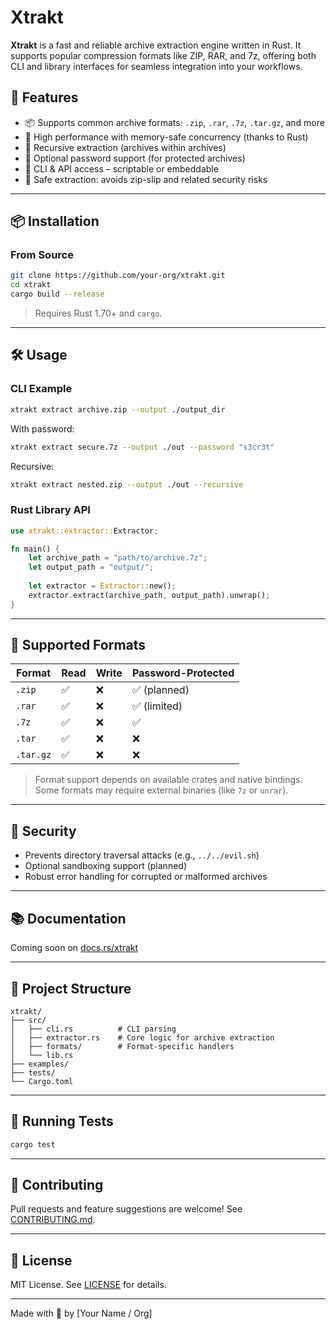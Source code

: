 # Xtrakt

**Xtrakt** is a fast and reliable archive extraction engine written in Rust. It supports popular compression formats like ZIP, RAR, and 7z, offering both CLI and library interfaces for seamless integration into your workflows.

## 🎯 Features

- 📦 Supports common archive formats: `.zip`, `.rar`, `.7z`, `.tar.gz`, and more
- 🚀 High performance with memory-safe concurrency (thanks to Rust)
- 📁 Recursive extraction (archives within archives)
- 🔐 Optional password support (for protected archives)
- 🧰 CLI & API access – scriptable or embeddable
- 🧼 Safe extraction: avoids zip-slip and related security risks

---

## 📦 Installation

### From Source

```bash
git clone https://github.com/your-org/xtrakt.git
cd xtrakt
cargo build --release
````

> Requires Rust 1.70+ and `cargo`.

---

## 🛠️ Usage

### CLI Example

```bash
xtrakt extract archive.zip --output ./output_dir
```

With password:

```bash
xtrakt extract secure.7z --output ./out --password "s3cr3t"
```

Recursive:

```bash
xtrakt extract nested.zip --output ./out --recursive
```

### Rust Library API

```rust
use xtrakt::extractor::Extractor;

fn main() {
    let archive_path = "path/to/archive.7z";
    let output_path = "output/";
    
    let extractor = Extractor::new();
    extractor.extract(archive_path, output_path).unwrap();
}
```

---

## 📁 Supported Formats

| Format    | Read | Write | Password-Protected |
| --------- | ---- | ----- | ------------------ |
| `.zip`    | ✅    | ❌     | ✅ (planned)        |
| `.rar`    | ✅    | ❌     | ✅ (limited)        |
| `.7z`     | ✅    | ❌     | ✅                  |
| `.tar`    | ✅    | ❌     | ❌                  |
| `.tar.gz` | ✅    | ❌     | ❌                  |

> Format support depends on available crates and native bindings. Some formats may require external binaries (like `7z` or `unrar`).

---

## 🔐 Security

* Prevents directory traversal attacks (e.g., `../../evil.sh`)
* Optional sandboxing support (planned)
* Robust error handling for corrupted or malformed archives

---

## 📚 Documentation

Coming soon on [docs.rs/xtrakt](https://docs.rs/xtrakt)

---

## 🔧 Project Structure

```
xtrakt/
├── src/
│   ├── cli.rs          # CLI parsing
│   ├── extractor.rs    # Core logic for archive extraction
│   ├── formats/        # Format-specific handlers
│   └── lib.rs
├── examples/
├── tests/
└── Cargo.toml
```

---

## 🧪 Running Tests

```bash
cargo test
```

---

## 🤝 Contributing

Pull requests and feature suggestions are welcome! See [CONTRIBUTING.md](CONTRIBUTING.md).

---

## 📄 License

MIT License. See [LICENSE](LICENSE) for details.

---

Made with 🦀 by \[Your Name / Org]

